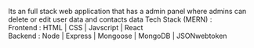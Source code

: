 Its an full stack web application that has a admin panel where admins can delete or edit user data and contacts data
Tech Stack  (MERN) : <br/>
Frontend : HTML | CSS | Javscript | React <br/>
Backend : Node | Express | Mongoose | MongoDB | JSONwebtoken <br/>
